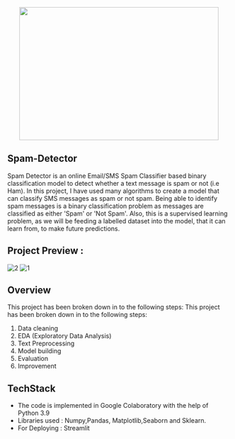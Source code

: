 <p align="center"><img width="450" height="300" src="https://user-images.githubusercontent.com/75260179/157315162-74031115-99d2-45a0-b93e-a3161a64d877.jpg" width="300" height="300"> </p>

## Spam-Detector
Spam Detector is an online Email/SMS Spam Classifier based binary classification model to detect whether a text message is spam or not (i.e Ham).
In this project, I have used many algorithms to create a model that can classify SMS messages as spam or not spam. Being able to identify spam messages is a binary classification problem as messages are classified as either 'Spam' or 'Not Spam'. Also, this is a supervised learning problem, as we will be feeding a labelled dataset into the model, that it can learn from, to make future predictions.

## Project Preview : 
![2](https://user-images.githubusercontent.com/75260179/158168267-d033726b-03c4-4df8-80cb-376b155fa66a.png)
![1](https://user-images.githubusercontent.com/75260179/158168273-dcf52476-2636-4a9b-b214-2f770431c4c2.png)

## Overview
This project has been broken down in to the following steps:
This project has been broken down in to the following steps:
1. Data cleaning
2. EDA (Exploratory Data Analysis)
3. Text Preprocessing
4. Model building
5. Evaluation
6. Improvement

## TechStack
*  The code is implemented in Google Colaboratory with the help of Python 3.9
*  Libraries used :  Numpy,Pandas, Matplotlib,Seaborn and Sklearn.
*  For Deploying : Streamlit
